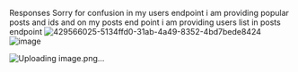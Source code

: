 Responses Sorry for confusion in my users endpoint i am providing popular posts and ids and on my posts end point i am providing users list in posts endpoint
![429566025-5134ffd0-31ab-4a49-8352-4bd7bede8424](https://github.com/user-attachments/assets/e5ae4234-c8ef-4bc5-a6ae-c8f4143313e5)
![image](https://github.com/user-attachments/assets/cc04958b-bc1b-48ac-a729-219568a4298e)

![Uploading image.png…]()


